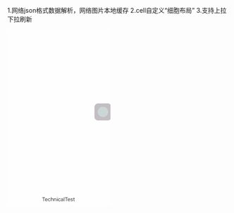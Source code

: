 
1.网络json格式数据解析，网络图片本地缓存
2.cell自定义“细胞布局”
3.支持上拉下拉刷新

![img](https://github.com/Brilliance-Yin/TechnicalTest/blob/master/showGif.gif)
